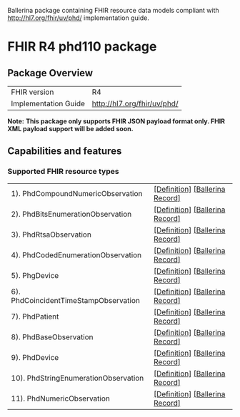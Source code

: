 Ballerina package containing FHIR resource data models
compliant with http://hl7.org/fhir/uv/phd/ implementation guide.

# FHIR R4 phd110 package

## Package Overview

|                      |                      |
|----------------------|----------------------|
| FHIR version         | R4                   |
| Implementation Guide | http://hl7.org/fhir/uv/phd/               |


**Note:**
**This package only supports FHIR JSON payload format only. FHIR XML payload support will be added soon.**

## Capabilities and features

### Supported FHIR resource types

|                  |                                             |
|------------------|---------------------------------------------|
| 1). PhdCompoundNumericObservation | [[Definition]][s1] [[Ballerina Record]][m1] |
| 2). PhdBitsEnumerationObservation | [[Definition]][s2] [[Ballerina Record]][m2] |
| 3). PhdRtsaObservation | [[Definition]][s3] [[Ballerina Record]][m3] |
| 4). PhdCodedEnumerationObservation | [[Definition]][s4] [[Ballerina Record]][m4] |
| 5). PhgDevice | [[Definition]][s5] [[Ballerina Record]][m5] |
| 6). PhdCoincidentTimeStampObservation | [[Definition]][s6] [[Ballerina Record]][m6] |
| 7). PhdPatient | [[Definition]][s7] [[Ballerina Record]][m7] |
| 8). PhdBaseObservation | [[Definition]][s8] [[Ballerina Record]][m8] |
| 9). PhdDevice | [[Definition]][s9] [[Ballerina Record]][m9] |
| 10). PhdStringEnumerationObservation | [[Definition]][s10] [[Ballerina Record]][m10] |
| 11). PhdNumericObservation | [[Definition]][s11] [[Ballerina Record]][m11] |

[m1]: https://lib.ballerina.io/healthcare/phd110/1.0.0#PhdCompoundNumericObservation
[m2]: https://lib.ballerina.io/healthcare/phd110/1.0.0#PhdBitsEnumerationObservation
[m3]: https://lib.ballerina.io/healthcare/phd110/1.0.0#PhdRtsaObservation
[m4]: https://lib.ballerina.io/healthcare/phd110/1.0.0#PhdCodedEnumerationObservation
[m5]: https://lib.ballerina.io/healthcare/phd110/1.0.0#PhgDevice
[m6]: https://lib.ballerina.io/healthcare/phd110/1.0.0#PhdCoincidentTimeStampObservation
[m7]: https://lib.ballerina.io/healthcare/phd110/1.0.0#PhdPatient
[m8]: https://lib.ballerina.io/healthcare/phd110/1.0.0#PhdBaseObservation
[m9]: https://lib.ballerina.io/healthcare/phd110/1.0.0#PhdDevice
[m10]: https://lib.ballerina.io/healthcare/phd110/1.0.0#PhdStringEnumerationObservation
[m11]: https://lib.ballerina.io/healthcare/phd110/1.0.0#PhdNumericObservation

[s1]: http://hl7.org/fhir/uv/phd/StructureDefinition/PhdCompoundNumericObservation
[s2]: http://hl7.org/fhir/uv/phd/StructureDefinition/PhdBitsEnumerationObservation
[s3]: http://hl7.org/fhir/uv/phd/StructureDefinition/PhdRtsaObservation
[s4]: http://hl7.org/fhir/uv/phd/StructureDefinition/PhdCodedEnumerationObservation
[s5]: http://hl7.org/fhir/uv/phd/StructureDefinition/PhgDevice
[s6]: http://hl7.org/fhir/uv/phd/StructureDefinition/PhdCoincidentTimeStampObservation
[s7]: http://hl7.org/fhir/uv/phd/StructureDefinition/PhdPatient
[s8]: http://hl7.org/fhir/uv/phd/StructureDefinition/PhdBaseObservation
[s9]: http://hl7.org/fhir/uv/phd/StructureDefinition/PhdDevice
[s10]: http://hl7.org/fhir/uv/phd/StructureDefinition/PhdStringEnumerationObservation
[s11]: http://hl7.org/fhir/uv/phd/StructureDefinition/PhdNumericObservation
